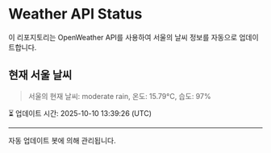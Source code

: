 
# Weather API Status

이 리포지토리는 OpenWeather API를 사용하여 서울의 날씨 정보를 자동으로 업데이트합니다.

## 현재 서울 날씨
> 서울의 현재 날씨: moderate rain, 온도: 15.79°C, 습도: 97%

⏳ 업데이트 시간: 2025-10-10 13:39:26 (UTC)

---
자동 업데이트 봇에 의해 관리됩니다.
